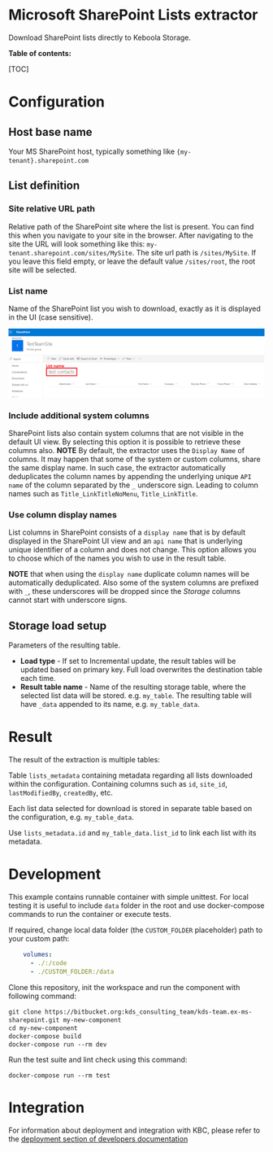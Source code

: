 # Microsoft SharePoint Lists extractor

Download SharePoint lists directly to Keboola Storage.

**Table of contents:**  
  
[TOC]

# Configuration
 
## Host base name

Your MS SharePoint host, typically something like `{my-tenant}.sharepoint.com`

## List definition

### Site relative URL path

Relative path of the SharePoint site where the list is present. You can find this when you navigate to your site in the browser. 
After navigating to the site the URL will look something like this: `my-tenant.sharepoint.com/sites/MySite`. The site url path is `/sites/MySite`. 
If you leave this field empty, or leave the default value `/sites/root`, the root site will be selected.

### List name

Name of the SharePoint list you wish to download, exactly as it is displayed in the UI (case sensitive). 

![List example](docs/imgs/list.png)

### Include additional system columns

SharePoint lists also contain system columns that are not visible in the default UI view. By selecting this option it is possible to retrieve these 
columns also. **NOTE** By default, the extractor uses the `Display Name` of columns. It may happen that some of the system or custom columns, 
share the same display name. In such case, the extractor automatically deduplicates the column names by appending the underlying unique `API name` 
of the column separated by the `_` underscore sign. Leading to column names such as `Title_LinkTitleNoMenu`, `Title_LinkTitle`.

### Use column display names

List columns in SharePoint consists of a `display name` that is by default displayed in the SharePoint UI view 
and an `api name` that is underlying unique identifier of a column and does not change. This option 
allows you to choose which of the names you wish to use in the result table. 

**NOTE** that when using the `display name` duplicate column names will be automatically deduplicated. 
Also some of the system columns are prefixed with `_`, these underscores will be dropped since the *Storage* columns cannot
 start with underscore signs.

## Storage load setup

Parameters of the resulting table.

- **Load type** - If set to Incremental update, the result tables will be updated based on primary key. Full load overwrites the destination table each time.
- **Result table name** - Name of the resulting storage table, where the selected list data will be stored. e.g. `my_table`. 
The resulting table will have `_data` appended to its name, e.g. `my_table_data`.


# Result

The result of the extraction is multiple tables:

Table `lists_metadata` containing metadata regarding all lists downloaded within the configuration. Containing columns such as 
`id`, `site_id`, `lastModifiedBy`, `createdBy`, etc.

Each list data selected for download is stored in separate table based on the configuration, e.g. `my_table_data`. 

Use `lists_metadata.id` and `my_table_data.list_id` to link each list with its metadata.
 
# Development
 
This example contains runnable container with simple unittest. For local testing it is useful to include `data` folder in the root
and use docker-compose commands to run the container or execute tests. 

If required, change local data folder (the `CUSTOM_FOLDER` placeholder) path to your custom path:
```yaml
    volumes:
      - ./:/code
      - ./CUSTOM_FOLDER:/data
```

Clone this repository, init the workspace and run the component with following command:

```
git clone https://bitbucket.org:kds_consulting_team/kds-team.ex-ms-sharepoint.git my-new-component
cd my-new-component
docker-compose build
docker-compose run --rm dev
```

Run the test suite and lint check using this command:

```
docker-compose run --rm test
```

# Integration

For information about deployment and integration with KBC, please refer to the [deployment section of developers documentation](https://developers.keboola.com/extend/component/deployment/) 
